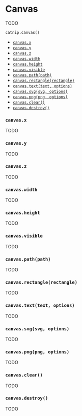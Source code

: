 # Canvas

TODO

`catnip.canvas()`

- [`canvas.x`](#canvasx)
- [`canvas.y`](#canvasy)
- [`canvas.z`](#canvasz)
- [`canvas.width`](#canvaswidth)
- [`canvas.height`](#canvasheight)
- [`canvas.visible`](#canvasvisible)
- [`canvas.path(path)`](#canvaspathpath)
- [`canvas.rectangle(rectangle)`](#canvasrectanglerectangle)
- [`canvas.text(text, options)`](#canvastexttextoptions)
- [`canvas.svg(svg, options)`](#canvassvgsvgoptions)
- [`canvas.png(png, options)`](#canvaspngpngoptions)
- [`canvas.clear()`](#canvasclear)
- [`canvas.destroy()`](#canvasdestroy)

### `canvas.x`

TODO

### `canvas.y`

TODO

### `canvas.z`

TODO

### `canvas.width`

TODO

### `canvas.height`

TODO

### `canvas.visible`

TODO

### `canvas.path(path)`

TODO

### `canvas.rectangle(rectangle)`

TODO

### `canvas.text(text, options)`

TODO

### `canvas.svg(svg, options)`

TODO

### `canvas.png(png, options)`

TODO

### `canvas.clear()`

TODO

### `canvas.destroy()`

TODO
